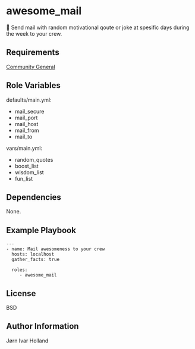 awesome\_mail
=============

🙌 Send mail with random motivational qoute or joke at spesific days during the week to your crew.

Requirements
------------

[Community General](https://galaxy.ansible.com/community/general)

Role Variables
--------------

defaults/main.yml:
- mail\_secure
- mail\_port
- mail\_host
- mail\_from
- mail\_to

vars/main.yml:
- random\_quotes
- boost\_list
- wisdom\_list
- fun\_list

Dependencies
------------

None.

Example Playbook
----------------

    ---
    - name: Mail awesomeness to your crew
      hosts: localhost
      gather_facts: true

      roles:
         - awesome_mail

License
-------

BSD

Author Information
------------------

Jørn Ivar Holland
